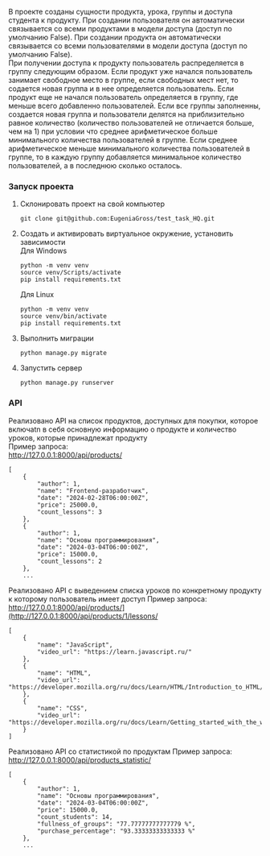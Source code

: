 В проекте созданы сущности продукта, урока, группы и доступа студента к продукту. При создании пользователя он автоматически связывается со всеми продуктами в модели доступа (доступ по умолчанию False). При создании продукта он автоматически связывается со всеми пользователями в модели доступа (доступ по умолчанию False).<br>
При получении доступа к продукту пользователь распределяется в группу следующим образом. Если продукт уже начался пользователь занимает свободное место в группе, если свободных мест нет, то содается новая группа и в нее определяется пользователь. Если продукт еще не начался пользователь определяется в группу, где меньше всего добавленно пользователей. Если все группы заполненны, создается новая группа и пользователи делятся на приблизительно равное количество (количество пользователей не отличается больше, чем на 1) при условии что среднее арифметическое больше минимального количества пользователей в группе. Если среднее арифметическое меньше минимального количества пользователей в группе, то в каждую группу добавляется минимальное количество пользователей, а в последнюю сколько осталось.<br>
### Запуск проекта
1. Склонировать проект на свой компьютер
   ```
   git clone git@github.com:EugeniaGross/test_task_HQ.git
   ```
2. Создать и активировать виртуальное окружение, установить зависимости<br>
   Для Windows
   ```
   python -m venv venv
   source venv/Scripts/activate
   pip install requirements.txt
   ```
   Для Linux
   ```
   python -m venv venv
   source venv/bin/activate
   pip install requirements.txt
   ```
3. Выполнить миграции
   ```
   python manage.py migrate
   ```
4. Запустить сервер
   ```
   python manage.py runserver
   ```
### API
Реализовано API на список продуктов, доступных для покупки, которое включаtn в себя основную информацию о продукте и количество уроков, которые принадлежат продукту<br>
Пример запроса:<br>
http://127.0.0.1:8000/api/products/
```
[
    {
        "author": 1,
        "name": "Frontend-разработчик",
        "date": "2024-02-28T06:00:00Z",
        "price": 25000.0,
        "count_lessons": 3
    },
    {
        "author": 1,
        "name": "Основы программирования",
        "date": "2024-03-04T06:00:00Z",
        "price": 15000.0,
        "count_lessons": 2
    },
    ...
```
Реализовано API с выведением списка уроков по конкретному продукту к которому пользователь имеет доступ
Пример запроса:<br>
http://127.0.0.1:8000/api/products/](http://127.0.0.1:8000/api/products/1/lessons/
```
[
    {
        "name": "JavaScript",
        "video_url": "https://learn.javascript.ru/"
    },
    {
        "name": "HTML",
        "video_url": "https://developer.mozilla.org/ru/docs/Learn/HTML/Introduction_to_HTML/Getting_started"
    },
    {
        "name": "CSS",
        "video_url": "https://developer.mozilla.org/ru/docs/Learn/Getting_started_with_the_web/CSS_basics"
    }
]
```
Реализовано API со статистикой по продуктам
Пример запроса:<br>
http://127.0.0.1:8000/api/products_statistic/
```
[
    {
        "author": 1,
        "name": "Основы программирования",
        "date": "2024-03-04T06:00:00Z",
        "price": 15000.0,
        "count_students": 14,
        "fullness_of_groups": "77.77777777777779 %",
        "purchase_percentage": "93.33333333333333 %"
    },
    ...
```

